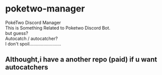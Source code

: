 # poketwo-manager
PokéTwo Discord Manager
</br>
This is Something Related to Poketwo Discord Bot.
</br>
but guess?
</br>
Autocatch / autocatcher?
</br>
I don't spoil.........................
</br>
## Althought,i have a another repo (paid) if u want autocatchers
